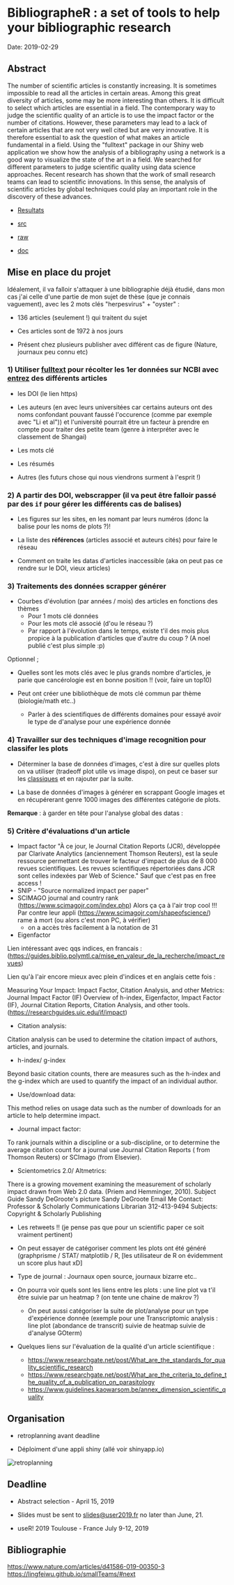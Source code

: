 # BibliographeR : a set of tools to help your bibliographic research

Date: 2019-02-29

## Abstract

The number of scientific articles is constantly increasing. It is sometimes impossible to read all the articles in certain areas. Among this great diversity of articles, some may be more interesting than others. It is difficult to select which articles are essential in a field. The contemporary way to judge the scientific quality of an article is to use the impact factor or the number of citations. However, these parameters may lead to a lack of certain articles that are not very well cited but are very innovative. It is therefore essential to ask the question of what makes an article fundamental in a field. Using the "fulltext" package in our Shiny web application we show how the analysis of a bibliography using a network is a good way to visualize the state of the art in a field.  We  searched for different parameters to judge scientific quality using data science approaches. Recent research has shown that the work of small research teams can lead to scientific innovations. In this sense, the analysis of scientific articles by global techniques could play an important role in the discovery of these advances.

- [Resultats](https://github.com/propan2one/BibliographeR/blob/master/results/NOTEBOOK-resultats.md)

- [src](https://github.com/propan2one/BibliographeR/blob/master/src/)

- [raw](https://github.com/propan2one/BibliographeR/blob/master/raw/)

- [doc](https://github.com/propan2one/BibliographeR/blob/master/doc/)

## Mise en place du projet

Idéalement, il va falloir s'attaquer à une bibliographie déjà étudié, dans mon cas j'ai celle d'une partie de mon sujet de thèse (que je connais vaguement), avec les 2 mots clés "herpesvirus" + "oyster" :

- 136 articles (seulement !) qui traitent du sujet

- Ces articles sont de 1972 à nos jours

- Présent chez plusieurs publisher avec différent cas de figure (Nature, journaux peu connu etc)

### 1) Utiliser [fulltext](https://github.com/ropensci/fulltext) pour récolter les 1er données sur NCBI avec [entrez](https://github.com/ropensci/rentrez) des différents articles

- les DOI (le lien https)

- Les auteurs (en avec leurs universitées car certains auteurs ont des noms confondant pouvant faussé l'occurence (comme par exemple avec "Li et al")) et l'université pourrait être un facteur à prendre en compte pour traiter des petite team (genre à interpréter avec le classement de Shangai)

- Les mots clé

- Les résumés

- Autres (les futurs chose qui nous viendrons surment à l'esprit !)

### 2) A partir des DOI, webscrapper (il va peut être falloir passé par des `if` pour gérer les différents cas de balises)

- Les figures sur les sites, en les nomant par leurs numéros (donc la balise pour les noms de plots ?)!

- La liste des **références** (articles associé et auteurs cités) pour faire le réseau

- Comment on traite les datas d'articles inaccessible (aka on peut pas ce rendre sur le DOI, vieux articles)

### 3) Traitements des données scrapper générer

- Courbes d'évolution (par années / mois) des articles en fonctions des thèmes
    - Pour 1 mots clé données
    - Pour les mots clé associé (d'ou le réseau ?)
    - Par rapport à l'évolution dans le temps, existe t'il des mois plus propice à la publication d'articles que d'autre du coup ? (A noel publié c'est plus simple :p)

Optionnel ; 
- Quelles sont les mots clés avec le plus grands nombre d'articles, je parie que cancérologie est en bonne position !! (voir, faire un top10)

- Peut ont créer une bibliothèque de mots clé commun par thème (biologie/math etc..)

    - Parler à des scientifiques de différents domaines pour essayé avoir le type de d'analyse pour une expérience donnée

### 4) Travailler sur des techniques d'image recognition pour classifer les plots

- Déterminer la base de données d'images, c'est à dire sur quelles plots on va utiliser (tradeoff plot utile vs image dispo), on peut ce baser sur les [classiques](https://www.datanovia.com/en/blog/ggplot-examples-best-reference/) et en rajouter par la suite.

- La base de données d'images à générer en scrappant Google images et en récupérerant genre 1000 images des différentes catégorie de plots.

**Remarque** : à garder en tête pour l'analyse global des datas :

### 5) Critère d'évaluations d'un article

- Impact factor
    "À ce jour, le Journal Citation Reports (JCR), développée par Clarivate Analytics (anciennement Thomson Reuters), est la seule ressource permettant de trouver le facteur d'impact de plus de 8 000 revues scientifiques. Les revues scientifiques répertoriées dans JCR sont celles indexées par Web of Science." 
    Sauf que c'est pas en free access ! 
- SNIP - "Source normalized impact per paper" 
- SCIMAGO journal and country rank (https://www.scimagojr.com/index.php)  Alors ça ça à l'air trop cool !!! Par contre leur appli (https://www.scimagojr.com/shapeofscience/) rame à mort (ou alors c'est mon PC, à vérifier)
    - on a accès très facilement à la notation de 31
- Eigenfactor 

Lien intéressant avec qqs indices, en francais : 
(https://guides.biblio.polymtl.ca/mise_en_valeur_de_la_recherche/impact_revues)

Lien qu'à l'air encore mieux avec plein d'indices et en anglais cette fois : 

Measuring Your Impact: Impact Factor, Citation Analysis, and other Metrics: Journal Impact Factor (IF)
Overview of h-index, Eigenfactor, Impact Factor (IF), Journal Citation Reports, Citation Analysis, and other tools.
(https://researchguides.uic.edu/if/impact)

- Citation analysis:

Citation analysis can be used to determine the citation impact of authors, articles, and journals. 

- h-index/ g-index

Beyond basic citation counts, there are measures such as the h-index and the g-index which are used to quantify the impact of an individual author.

- Use/download data:

This method relies on usage data such as the number of downloads for an article to help determine impact.  

- Journal impact factor:

To rank journals within a discipline or a sub-discipline, or to determine the average citation count for a journal use Journal Citation Reports ( from Thomson Reuters) or SCImago (from Elsevier).

- Scientometrics 2.0/ Altmetrics:

There is a growing movement examining the measurement of scholarly impact drawn from Web 2.0 data.   (Priem and Hemminger, 2010).
Subject Guide
Sandy DeGroote's picture
Sandy DeGroote
Email Me
Contact:
Professor & Scholarly Communications Librarian
312-413-9494
Subjects:
Copyright & Scholarly Publishing


- Les retweets !! (je pense pas que pour un scientific paper ce soit vraiment pertinent)

- On peut essayer de catégoriser comment les plots ont été généré (graphprisme / STAT/ matplotlib / R, [les utilisateur de R on évidemment un score plus haut xD]

- Type de journal : Journaux open source, journaux bizarre etc..

- On pourra voir quels sont les liens entre les plots : une line plot va t'il être suivie par un heatmap ? (on tente une chaine de makrov ?)
    - On peut aussi catégoriser la suite de plot/analyse pour un type d'expérience donnée (exemple pour une Transcriptomic analysis : line plot (abondance de transcrit) suivie de heatmap suivie de d'analyse GOterm)
    
- Quelques liens sur l'évaluation de la qualité d'un article scientifique : 
    - https://www.researchgate.net/post/What_are_the_standards_for_quality_scientific_research
    - https://www.researchgate.net/post/What_are_the_criteria_to_define_the_quality_of_a_publication_on_parasitology
    - https://www.guidelines.kaowarsom.be/annex_dimension_scientific_quality

## Organisation 

- retroplanning avant deadline 

- Déploiment d'une appli shiny (allé voir shinyapp.io)

![retroplanning](retroplanning_BibliographR.jpg)

## Deadline

- Abstract selection - April 15, 2019

- Slides must be sent to slides@user2019.fr no later than June, 21.

- useR! 2019 Toulouse - France July 9-12, 2019

## Bibliographie

https://www.nature.com/articles/d41586-019-00350-3 
https://lingfeiwu.github.io/smallTeams/#next
